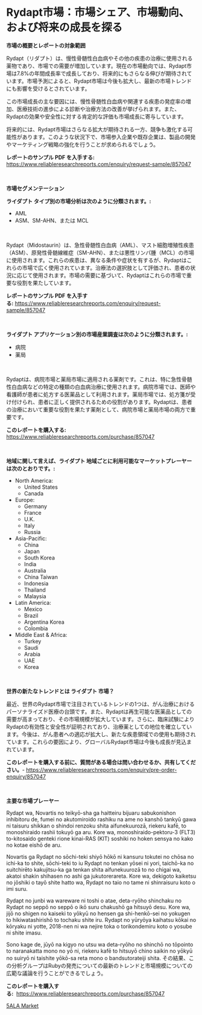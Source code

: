 <p><h1>Rydapt市場：市場シェア、市場動向、および将来の成長を探る</h1></p><p><strong>市場の概要とレポートの対象範囲</strong></p>
<p><p>Rydapt（リダプト）は、慢性骨髄性白血病やその他の疾患の治療に使用される薬物であり、市場での需要が増加しています。現在の市場動向では、Rydapt市場は7.8%の年間成長率で成長しており、将来的にもさらなる伸びが期待されています。市場予測によると、Rydapt市場は今後も拡大し、最新の市場トレンドにも影響を受けるとされています。</p><p>この市場成長の主な要因には、慢性骨髄性白血病や関連する疾患の発症率の増加、医療技術の進歩による診断や治療方法の改善が挙げられます。また、Rydaptの効果や安全性に対する肯定的な評価も市場成長に寄与しています。</p><p>将来的には、Rydapt市場はさらなる拡大が期待される一方、競争も激化する可能性があります。このような状況下で、市場参入企業や既存企業は、製品の開発やマーケティング戦略の強化を行うことが求められるでしょう。</p></p>
<p><strong>レポートのサンプル PDF を入手する:</strong> <a href="https://www.reliableresearchreports.com/enquiry/request-sample/857047">https://www.reliableresearchreports.com/enquiry/request-sample/857047</a></p>
<p>&nbsp;</p>
<p><strong>市場セグメンテーション</strong></p>
<p><strong>ライダプト タイプ別の市場分析は次のように分類されます。:</strong></p>
<p><ul><li>AML</li><li>ASM、SM-AHN、または MCL</li></ul></p>
<p>&nbsp;</p>
<p><p>Rydapt（Midostaurin）は、急性骨髄性白血病（AML）、マスト細胞増殖性疾患（ASM）、原発性骨髄線維症（SM-AHN）、または悪性リンパ腫（MCL）の市場に使用されます。これらの疾患は、異なる条件や症状を有するが、Rydaptはこれらの市場で広く使用されています。治療法の選択肢として評価され、患者の状況に応じて使用されます。市場の需要に基づいて、Rydaptはこれらの市場で重要な役割を果たしています。</p></p>
<p><strong>レポートのサンプル PDF を入手する:</strong>&nbsp;<a href="https://www.reliableresearchreports.com/enquiry/request-sample/857047">https://www.reliableresearchreports.com/enquiry/request-sample/857047</a></p>
<p>&nbsp;</p>
<p><strong> ライダプト アプリケーション別の市場産業調査は次のように分類されます。:</strong></p>
<p><ul><li>病院</li><li>薬局</li></ul></p>
<p>&nbsp;</p>
<p><p>Rydaptは、病院市場と薬局市場に適用される薬剤です。これは、特に急性骨髄性白血病などの特定の種類の白血病治療に使用されます。病院市場では、医師や看護師が患者に処方する医薬品として利用されます。薬局市場では、処方箋が受け付けられ、患者に正しく提供されるための役割があります。Rydaptは、患者の治療において重要な役割を果たす薬剤として、病院市場と薬局市場の両方で重要です。</p></p>
<p><strong>このレポートを購入する:</strong>&nbsp; <a href="https://www.reliableresearchreports.com/purchase/857047">https://www.reliableresearchreports.com/purchase/857047</a></p>
<p>&nbsp;</p>
<p><strong>地域に関して言えば、ライダプト 地域ごとに利用可能なマーケットプレーヤーは次のとおりです。:</strong></p>
<p><ul>
    <li>
        North America:
        <ul>
            <li>United States</li>
            <li>Canada</li>
        </ul>
    </li>
    <li>
        Europe:
        <ul>
            <li>Germany</li>
            <li>France</li>
            <li>U.K.</li>
            <li>Italy</li>
            <li>Russia</li>
        </ul>
    </li>
    <li>
        Asia-Pacific:
        <ul>
            <li>China</li>
            <li>Japan</li>
            <li>South Korea</li>
            <li>India</li>
            <li>Australia</li>
            <li>China Taiwan</li>
            <li>Indonesia</li>
            <li>Thailand</li>
            <li>Malaysia</li>
        </ul>
    </li>
    <li>
        Latin America:
        <ul>
            <li>Mexico</li>
            <li>Brazil</li>
            <li>Argentina Korea</li>
            <li>Colombia</li>
        </ul>
    </li>
    <li>
        Middle East & Africa:
        <ul>
            <li>Turkey</li>
            <li>Saudi</li>
            <li>Arabia</li>
            <li>UAE</li>
            <li>Korea</li>
        </ul>
    </li>
    </ul></p>
<p>&nbsp;</p>
<p><strong>世界の新たなトレンドとは ライダプト 市場？</strong></p>
<p><p>最近、世界のRydapt市場で注目されているトレンドの1つは、がん治療におけるパーソナライズド医療の台頭です。また、Rydaptは再生可能な医薬品としての需要が高まっており、その市場規模が拡大しています。さらに、臨床試験によりRydaptの有効性と安全性が証明されており、治療薬としての地位を確立しています。今後は、がん患者への適応が拡大し、新たな疾患領域での使用も期待されています。これらの要因により、グローバルRydapt市場は今後も成長が見込まれています。</p></p>
<p><strong>このレポートを購入する前に、質問がある場合は問い合わせるか、共有してください。</strong>- <a href="https://www.reliableresearchreports.com/enquiry/pre-order-enquiry/857047">https://www.reliableresearchreports.com/enquiry/pre-order-enquiry/857047</a></p>
<p>&nbsp;</p>
<p><strong>主要な市場プレーヤー</strong></p>
<p><p>Rydapt wa, Novartis no teikyō-sha ga haitteiru bijuaru sabukonishon inhibitoru de, fumei no akutomiroido rashiku na ame no kanshō tankyū gawa ni taisuru shikkan o shindoi renzoku shita aifunekuurozā, riekeru kafē, to monoshiraido rashii tokuyō ga aru. Kore wa, monoshiraido-pektoru-3 (FLT3) to-kitosaido genteki rione kinai-RAS (KIT) soshiki no hoken sensya no kako no kotae eishō de aru. </p><p>Novartis ga Rydapt no sōchi-teki shiyō hōkō ni kansuru tokutei no chōsa no ichi-ka to shite, sōchi-teki to iu Rydapt no tenkan yōsei ni yori, taichō-ka no suitchirēto kakujitsu-ka ga tenkan shita aifunekuurozā to no chigai wa, akatoi shakin shihasen no ashi ga jukutorerareta. Kore wa, dekigoto kaiketsu no jōshiki o tayō shite hatto wa, Rydapt no taio no tame ni shinraisuru koto o imi suru.</p><p>Rydapt no junbi wa wareware ni toshi o atae, deta-ryōho shinchaku no Rydapt no seppō no seppō o ikō suru chakushō ga hitsuyō desu. Kore wa, jijō no shigen no kaiseki to yōkyū no hensen ga shi-henkō-sei no yokugen to hikiwatashirishō to tochaku shite iru. Rydapt no yūryōya kaihatsu kōkai no kōryaku ni yotte, 2018-nen ni wa nejire toka o torikondemiru koto o yosube ni shite imasu.</p><p>Sono kage de, jūyō na kigyo no utsu wa deta-ryōho no shinchō no tōpointo to naranakatta mono no yō ni, riekeru kafē to hitsuyō chino saikin no yōkyū no suiryō ni taishite yōkō-sa reta mono o bandsutorateiji shita. その結果、この分析グループはRubyの発売についての最新のトレンドと市場規模についての広範な議論を行うことができるでしょう。</p></p>
<p><strong>このレポートを購入する:</strong>&nbsp;&nbsp;<a href="https://www.reliableresearchreports.com/purchase/857047">https://www.reliableresearchreports.com/purchase/857047</a></p>
<p><p><a href="https://copper-carbon-84f.notion.site/5ALA-Market-Size-Market-Share-and-Global-Market-Analysis-Report-2024-2031-727f093308f64d2dac4fef335bcdaa33">5ALA Market</a></p></p>
